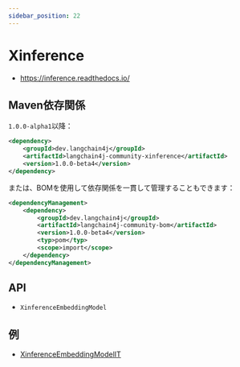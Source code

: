 ```yaml
---
sidebar_position: 22
---
```


# Xinference

- https://inference.readthedocs.io/


## Maven依存関係

`1.0.0-alpha1`以降：

```xml
<dependency>
    <groupId>dev.langchain4j</groupId>
    <artifactId>langchain4j-community-xinference</artifactId>
    <version>1.0.0-beta4</version>
</dependency>
```

または、BOMを使用して依存関係を一貫して管理することもできます：

```xml
<dependencyManagement>
    <dependency>
        <groupId>dev.langchain4j</groupId>
        <artifactId>langchain4j-community-bom</artifactId>
        <version>1.0.0-beta4</version>
        <typ>pom</typ>
        <scope>import</scope>
    </dependency>
</dependencyManagement>
```

## API

- `XinferenceEmbeddingModel`


## 例

- [XinferenceEmbeddingModelIT](https://github.com/langchain4j/langchain4j-community/blob/main/models/langchain4j-community-xinference/src/test/java/dev/langchain4j/community/model/xinference/XinferenceEmbeddingModelIT.java)

